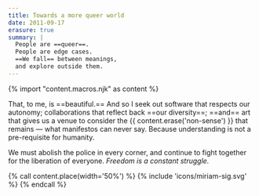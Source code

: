 ```yaml
---
title: Towards a more queer world
date: 2011-09-17
erasure: true
summary: |
  People are ==queer==.
  People are edge cases.
  ==We fall== between meanings,
  and explore outside them.
---
```

{% import "content.macros.njk" as content %}

That, to me, is ==beautiful.==
And so I seek out
software that respects our autonomy;
collaborations that reflect back ==our diversity==;
==and== art that gives us a venue to consider
the {{ content.erase('non-sense') }}
that remains —
what manifestos can never say.
Because understanding is not a pre-requisite for humanity.

We must abolish the police in every corner,
and continue to fight together
for the liberation of everyone.
_Freedom is a constant struggle._

{% call content.place(width='50%') %}
{% include 'icons/miriam-sig.svg' %}
{% endcall %}

